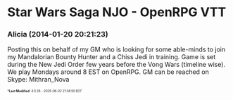 # Star Wars Saga NJO - OpenRPG VTT

### **Alicia** (2014-01-20 20:21:23)

Posting this on behalf of my GM who is looking for some able-minds to join my Mandalorian Bounty Hunter and a Chiss Jedi in training.
Game is set during the New Jedi Order few years before the Vong Wars (timeline wise).
We play Mondays around 8 EST on OpenRPG.
GM can be reached on Skype: Mithran_Nova



<span style="font-size: 0.5em;">***Last Modified**: 4.0.28 - *2025-06-02 21:38:50 EDT*</span>